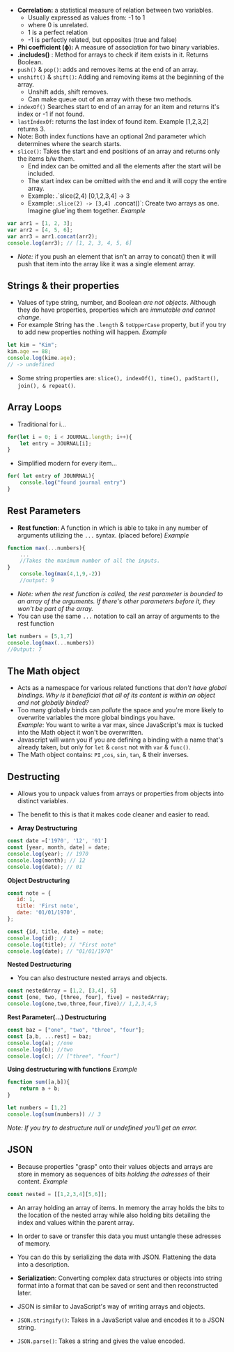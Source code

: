 - **Correlation:** a statistical measure of relation between two variables.
	- Usually expressed as values from: -1 to 1
	- where 0 is unrelated. 
	- 1 is a perfect relation 
	- -1 is perfectly related, but opposites (true and false)
-  **Phi coefficient (ϕ):** A measure of association for two binary variables.
- **.includes()** : Method for arrays to check if item exists in it. Returns Boolean.
- `push()` & `pop()`: adds and removes items at the end of an array.
- `unshift()` & `shift()`: Adding and removing items at the beginning of the array. 
	- Unshift adds, shift removes. 
	- Can make queue out of an array with these two methods. 
- `indexOf()` Searches start to end of an array for an item and returns it's index or -1 if not found. 
- `lastIndexOf`: returns the last index of found item. Example [1,2,3,2] returns 3.
- Note: Both index functions have an optional 2nd parameter which determines where the search starts.
- `slice()`: Takes the start and end positions of an array and returns only the items b/w them. 
	- End index can be omitted and all the elements after the start will be included. 
	- The start index can be omitted with the end and it will copy the entire array. 
	- Example: .`slice(2,4) [0,1,2,3,4] -> 3
	- Example: .`slice(2) -> [3,4]
`.concat()`: Create two arrays as one. Imagine glue'ing them together.
*Example*
```javascript 
var arr1 = [1, 2, 3]; 
var arr2 = [4, 5, 6]; 
var arr3 = arr1.concat(arr2); 
console.log(arr3); // [1, 2, 3, 4, 5, 6]
```
- *Note:* if you push an element that isn't an array to concat() then it will push that item into the array like it was a single element array. 

## Strings & their properties

- Values of type string, number, and Boolean _are not objects_. Although they do have properties, properties which are _immutable and cannot change_.
- For example String has the `.length` & `toUpperCase` property, but if you try to add new properties nothing will happen.
_Example_
```javascript 
let kim = "Kim";  
kim.age == 88; 
console.log(kime.age); 
// -> undefined
```

- Some string properties are: `slice(), indexOf(), time(), padStart(), join(), & repeat()`.

## Array Loops 
- Traditional for i...
```javascript
for(let i = 0; i < JOURNAL.length; i++){
	let entry = JOURNAL[i];
}
```
- Simplified modern for every item...
```javascript
for( let entry of JOUNRNAL){
	console.log("found journal entry")
}
```

## Rest Parameters 
- **Rest function**: A function in which is able to take in any number of arguments utilizing the `...` syntax. (placed before)
*Example*
```javascript 
function max(...numbers){
	... 
	//Takes the maximum number of all the inputs. 
}
	console.log(max(4,1,9,-2))
	//output: 9
```
- *Note: when the rest function is called, the rest parameter is bounded to an array of the arguments. If there's other parameters before it, they won't be part of the array.*
- You can use the same `...` notation to call an array of arguments to the rest function
```javascript
let numbers = [5,1,7]
console.log(max(...numbers))
//Output: 7 
```

## The Math object 
- Acts as a namespace for various related functions that *don't have global bindings*. 
*Why is it beneficial that all of its content is within an object and not globally binded?*
- Too many globally binds can *pollute* the space and you're more likely to overwrite variables the more global bindings you have.  
*Example*: You want to write a var max, since JavaScript's max is tucked into the Math object it won't be overwritten.
- Javascript will warn you if you are defining a binding with a name that's already taken, but only for `let` & `const` not with `var` & `func()`. 
- The Math object contains: `PI` ,`cos`, `sin`, `tan`, & their inverses. 

## Destructing 
- Allows you to unpack values from arrays or properties from objects into distinct variables. 
- The benefit to this is that it makes code cleaner and easier to read. 

- **Array Destructuring**
```javascript
const date =['1970', '12', '01']
const [year, month, date] = date; 
console.log(year); // 1970
console.log(month); // 12
console.log(date); // 01
``` 

 **Object Destructuring** 
 ```javascript
const note = {
	id: 1, 
	title: 'First note',
	date: '01/01/1970',
}; 

const {id, title, date} = note; 
console.log(id); // 1
console.log(title); // "First note"
console.log(date); // "01/01/1970"
```

**Nested Destructuring**
- You can also destructure nested arrays and objects. 
```javascript 
const nestedArray = [1,2, [3,4], 5]
const [one, two, [three, four], five] = nestedArray;
console.log(one,two,three,four,five)// 1,2,3,4,5
```

**Rest Parameter(...) Destructuring**
```javascript 
const baz = ["one", "two", "three", "four"]; 
const [a,b, ...rest] = baz; 
console.log(a); //one
console.log(b); //two
console.log(c); // ["three", "four"]
```

**Using destructuring with functions**
*Example*
```javascript 
function sum([a,b]){
	return a + b; 
}

let numbers = [1,2]
console.log(sum(numbers)) // 3
```

*Note: If you try to destructure null or undefined you'll get an error.*

## JSON 
- Because properties "grasp" onto their values objects and arrays are store in memory as sequences of bits *holding the adresses* of their content.
*Example*
```javascript
const nested = [[1,2,3,4][5,6]];
```
- An array holding an array of items. In memory the array holds the bits to the location of the nested array while also holding bits detailing the index and values within the parent array. 
- In order to save or transfer this data you must untangle these adresses of memory. 
- You can do this by serializing the data with JSON. Flattening the data into a description. 
- **Serialization**: Converting complex data structures or objects into string format into a format that can be saved or sent and then reconstructed later. 
- JSON is similar to JavaScript's way of writing arrays and objects.

- `JSON.stringify()`: Takes in a JavaScript value and encodes it to a JSON string. 
- `JSON.parse()`: Takes a string and gives the value encoded. 